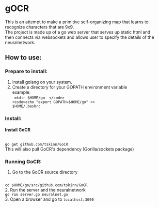 # gOCR
This is an attempt to make a primitive self-organizing map that learns to recognize characters that are 9x9.  
The project is made up of a go web server that serves up static html and then connects via websockets and allows user to specify the details of the neuralnetwork.  

## How to use:  

### Prepare to install:  
 1. Install golang on your system.  
 2. Create a directory for your GOPATH environment variable  
example:  
<code>  mkdir $HOME/go  </code>  
<code>echo "export GOPATH=$HOME/go" >> $HOME/.bashrc</code>

### Install:  
#### Install GoCR  
<code>
go get github.com/tskinn/GoCR
</code>
This will also pull GoCR's dependency (Gorilla/sockets package)

### Running GoCR:  
 1. Go to the GoCR source directory  
<code>
cd $HOME/go/src/github.com/tskinn/GoCR  
</code>
 2. Run the server and the neuralnetwork  
<code>
go run server.go neuralnet.go  
</code>
 3. Open a browser and go to <code>localhost:3000</code>